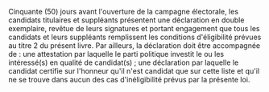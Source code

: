 Cinquante (50) jours avant l'ouverture de la campagne électorale, les candidats titulaires et suppléants présentent une déclaration en double exemplaire, revêtue de leurs signatures et portant engagement que tous les candidats et leurs suppléants remplissent les conditions d'éligibilité prévues au titre 2 du présent livre.
Par ailleurs, la déclaration doit être accompagnée de :
une attestation par laquelle le parti politique investit le ou les intéressé(s) en qualité de candidat(s) ;
une déclaration par laquelle le candidat certifie sur l'honneur qu'il n'est candidat que sur cette liste et qu'il ne se trouve dans aucun des cas d'inéligibilité prévus par la présente loi.